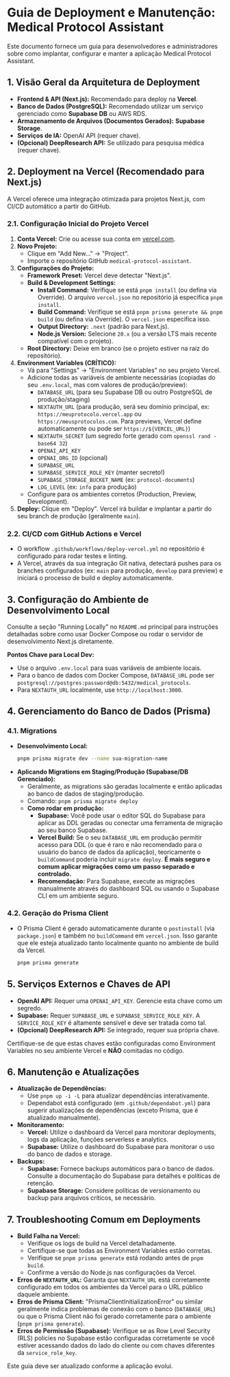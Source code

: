 # Guia de Deployment e Manutenção: Medical Protocol Assistant

Este documento fornece um guia para desenvolvedores e administradores sobre como implantar, configurar e manter a aplicação Medical Protocol Assistant.

## 1. Visão Geral da Arquitetura de Deployment

- **Frontend & API (Next.js):** Recomendado para deploy na **Vercel**.
- **Banco de Dados (PostgreSQL):** Recomendado utilizar um serviço gerenciado como **Supabase DB** ou AWS RDS.
- **Armazenamento de Arquivos (Documentos Gerados):** **Supabase Storage**.
- **Serviços de IA:** OpenAI API (requer chave).
- **(Opcional) DeepResearch API:** Se utilizado para pesquisa médica (requer chave).

## 2. Deployment na Vercel (Recomendado para Next.js)

A Vercel oferece uma integração otimizada para projetos Next.js, com CI/CD automático a partir do GitHub.

### 2.1. Configuração Inicial do Projeto Vercel

1.  **Conta Vercel:** Crie ou acesse sua conta em [vercel.com](https://vercel.com).
2.  **Novo Projeto:**
    - Clique em "Add New..." -> "Project".
    - Importe o repositório GitHub `medical-protocol-assistant`.
3.  **Configurações do Projeto:**
    - **Framework Preset:** Vercel deve detectar "Next.js".
    - **Build & Development Settings:**
      - **Install Command:** Verifique se está `pnpm install` (ou defina via Override). O arquivo `vercel.json` no repositório já especifica `pnpm install`.
      - **Build Command:** Verifique se está `pnpm prisma generate && pnpm build` (ou defina via Override). O `vercel.json` especifica isso.
      - **Output Directory:** `.next` (padrão para Next.js).
      - **Node.js Version:** Selecione `20.x` (ou a versão LTS mais recente compatível com o projeto).
    - **Root Directory:** Deixe em branco (se o projeto estiver na raiz do repositório).
4.  **Environment Variables (CRÍTICO):**
    - Vá para "Settings" -> "Environment Variables" no seu projeto Vercel.
    - Adicione todas as variáveis de ambiente necessárias (copiadas do seu `.env.local`, mas com valores de produção/preview):
      - `DATABASE_URL` (para seu Supabase DB ou outro PostgreSQL de produção/staging)
      - `NEXTAUTH_URL` (para produção, será seu domínio principal, ex: `https://meuprotocolo.vercel.app` ou `https://meusprotocolos.com`. Para previews, Vercel define automaticamente ou pode ser `https://${VERCEL_URL}`)
      - `NEXTAUTH_SECRET` (um segredo forte gerado com `openssl rand -base64 32`)
      - `OPENAI_API_KEY`
      - `OPENAI_ORG_ID` (opcional)
      - `SUPABASE_URL`
      - `SUPABASE_SERVICE_ROLE_KEY` (manter secreto!)
      - `SUPABASE_STORAGE_BUCKET_NAME` (ex: `protocol-documents`)
      - `LOG_LEVEL` (ex: `info` para produção)
    - Configure para os ambientes corretos (Production, Preview, Development).
5.  **Deploy:** Clique em "Deploy". Vercel irá buildar e implantar a partir do seu branch de produção (geralmente `main`).

### 2.2. CI/CD com GitHub Actions e Vercel

- O workflow `.github/workflows/deploy-vercel.yml` no repositório é configurado para rodar testes e linting.
- A Vercel, através da sua integração Git nativa, detectará pushes para os branches configurados (ex: `main` para produção, `develop` para preview) e iniciará o processo de build e deploy automaticamente.

## 3. Configuração do Ambiente de Desenvolvimento Local

Consulte a seção "Running Locally" no `README.md` principal para instruções detalhadas sobre como usar Docker Compose ou rodar o servidor de desenvolvimento Next.js diretamente.

**Pontos Chave para Local Dev:**

- Use o arquivo `.env.local` para suas variáveis de ambiente locais.
- Para o banco de dados com Docker Compose, `DATABASE_URL` pode ser `postgresql://postgres:password@db:5432/medical_protocols`.
- Para `NEXTAUTH_URL` localmente, use `http://localhost:3000`.

## 4. Gerenciamento do Banco de Dados (Prisma)

### 4.1. Migrations

- **Desenvolvimento Local:**
  ```bash
  pnpm prisma migrate dev --name sua-migration-name
  ```
- **Aplicando Migrations em Staging/Produção (Supabase/DB Gerenciado):**
  - Geralmente, as migrations são geradas localmente e então aplicadas ao banco de dados de staging/produção.
  - Comando: `pnpm prisma migrate deploy`
  - **Como rodar em produção:**
    - **Supabase:** Você pode usar o editor SQL do Supabase para aplicar as DDL geradas ou conectar uma ferramenta de migração ao seu banco Supabase.
    - **Vercel Build:** Se o seu `DATABASE_URL` em produção permitir acesso para DDL (o que é raro e não recomendado para o usuário do banco de dados da aplicação), teoricamente o `buildCommand` poderia incluir `migrate deploy`. **É mais seguro e comum aplicar migrações como um passo separado e controlado.**
    - **Recomendação:** Para Supabase, execute as migrações manualmente através do dashboard SQL ou usando o Supabase CLI em um ambiente seguro.

### 4.2. Geração do Prisma Client

- O Prisma Client é gerado automaticamente durante o `postinstall` (via `package.json`) e também no `buildCommand` em `vercel.json`. Isso garante que ele esteja atualizado tanto localmente quanto no ambiente de build da Vercel.
  ```bash
  pnpm prisma generate
  ```

## 5. Serviços Externos e Chaves de API

- **OpenAI API:** Requer uma `OPENAI_API_KEY`. Gerencie esta chave como um segredo.
- **Supabase:** Requer `SUPABASE_URL` e `SUPABASE_SERVICE_ROLE_KEY`. A `SERVICE_ROLE_KEY` é altamente sensível e deve ser tratada como tal.
- **(Opcional) DeepResearch API:** Se integrado, requer sua própria chave.

Certifique-se de que estas chaves estão configuradas como Environment Variables no seu ambiente Vercel e **NÃO** comitadas no código.

## 6. Manutenção e Atualizações

- **Atualização de Dependências:**
  - Use `pnpm up -i -L` para atualizar dependências interativamente.
  - Dependabot está configurado (em `.github/dependabot.yml`) para sugerir atualizações de dependências (exceto Prisma, que é atualizado manualmente).
- **Monitoramento:**
  - **Vercel:** Utilize o dashboard da Vercel para monitorar deployments, logs da aplicação, funções serverless e analytics.
  - **Supabase:** Utilize o dashboard do Supabase para monitorar o uso do banco de dados e storage.
- **Backups:**
  - **Supabase:** Fornece backups automáticos para o banco de dados. Consulte a documentação do Supabase para detalhes e políticas de retenção.
  - **Supabase Storage:** Considere políticas de versionamento ou backup para arquivos críticos, se necessário.

## 7. Troubleshooting Comum em Deployments

- **Build Falha na Vercel:**
  - Verifique os logs de build na Vercel detalhadamente.
  - Certifique-se que todas as Environment Variables estão corretas.
  - Verifique se `pnpm prisma generate` está rodando antes de `pnpm build`.
  - Confirme a versão do Node.js nas configurações da Vercel.
- **Erros de `NEXTAUTH_URL`:** Garanta que `NEXTAUTH_URL` está corretamente configurado em todos os ambientes da Vercel para o URL público daquele ambiente.
- **Erros de Prisma Client:** "PrismaClientInitializationError" ou similar geralmente indica problemas de conexão com o banco (`DATABASE_URL`) ou que o Prisma Client não foi gerado corretamente para o ambiente (`pnpm prisma generate`).
- **Erros de Permissão (Supabase):** Verifique se as Row Level Security (RLS) policies no Supabase estão configuradas corretamente se você estiver acessando dados do lado do cliente ou com chaves diferentes da `service_role_key`.

Este guia deve ser atualizado conforme a aplicação evolui.
